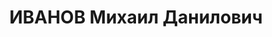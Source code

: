 ---
title: ИВАНОВ Михаил Данилович
description: "Род. 08.11.1890 в селе Олинск Забайкальской области - умер 05.12.1937\
  \ в Киеве, с 1924 член РКП(б) \n  Послужной список \n  1912 - 1917  в русской армии\
  \ \n  мар.18  член Исполнительного комитета Забайкальского областного Совета \n\
  \    член Забайкальского военно-революционного комитета \n  июн.18  начальник Читинского\
  \ гарнизона \n    комендант Читы \n    начальник Владивостокской городской милиции\
  \ \n    член Приморского Народного Собрания \n  1921 - 1922  член Учредительного\
  \ Собрания Дальне-Восточной Республики \n    член Народного Собрания Дальне-Восточной\
  \ Республики \n    заместитель министра внутренних дел Дальне-Восточной Республики\
  \ \n  1923 -   заместитель председателя ЦИК Бурят-Монгольской АССР \n  1924  народный\
  \ комиссар внутренних дел Бурят-Монгольской АССР \n  1924  член Дальне-Восточного\
  \ революционного комитета \n    заведующий Забайкальским губернским административным\
  \ отделом \n    заместитель председателя Исполнительного комитета Забайкальского\
  \ губернского Совета \n  1925 -   в Хабаровске \n  .2 - 15.7.19321  председатель\
  \ Организационного комитета Президиума ЦИК Казакской АССР по Актюбинской области\
  \ \n  7.1932 - 12.1933  председатель Исполнительного комитета Актюбинского областного\
  \ Совета \n  12.1933 -   Москве, Харькове \n    арестован \n  Воинские звания \n\
  \    старший унтер-офицер русской армии \n  Награды \n    орден Св. Георгия IV-й\
  \ степени \n    орден Св. Георгия III-й степени \n    орден Св. Георгия II-й степени\
  \ \n  1 Постановление I-го Актюбинского областного Съезда Советов 15 - 21.7.1932"
---
